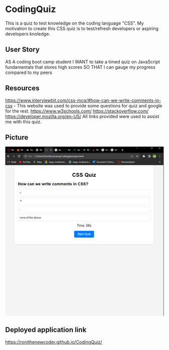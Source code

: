 # CodingQuiz
This is a quiz to test knowledge on the coding language "CSS". My motivation to create this CSS quiz is to test/refresh developers or aspiring developers knoledge.

## User Story
AS A coding boot camp student
I WANT to take a timed quiz on JavaScript fundamentals that stores high scores
SO THAT I can gauge my progress compared to my peers

## Resources
https://www.interviewbit.com/css-mcq/#how-can-we-write-comments-in-css - This website was used to provide some questions for quiz and google for the rest.
https://www.w3schools.com/
https://stackoverflow.com/
https://developer.mozilla.org/en-US/
All links provided were used to assist me with this quiz.

## Picture 
![Alt text](image.png)

## Deployed application link
https://ronithenewcoder.github.io/CodingQuiz/